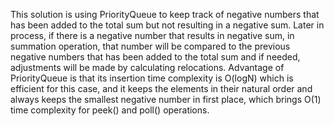 This solution is using PriorityQueue to keep track of negative numbers
that has been added to the total sum but not resulting in a negative sum.
Later in process, if there is a negative number that results in negative sum,
in summation operation, that number will be compared to the previous negative
numbers that has been added to the total sum and if needed, adjustments will be made
by calculating relocations. Advantage of PriorityQueue is that its insertion 
time complexity is O(logN) which is efficient for this case, and it keeps the
elements in their natural order and always keeps the smallest negative number in 
first place, which brings O(1) time complexity for peek() and poll() operations.